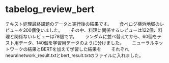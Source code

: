 # tabelog_review_bert
テキスト処理最終課題のデータと実行後の結果です。　　
食べログ横浜地域のレビューを200個使いました。　　
その中、料理に関係するレビューは122個、料理と関係ないレビューは78個です。　　
ランダムに並べ替えてから、60個をテスト用データ、140個を学習用データのように分けました。　　
ニューラルネットワークの結果とBERTを加えて学習した結果を　　
それぞれneuralnetwork_result.txtとbert_result.txtのファイルに入れました。
